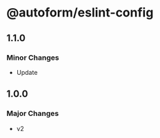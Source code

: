 # @autoform/eslint-config

## 1.1.0

### Minor Changes

- Update

## 1.0.0

### Major Changes

- v2

